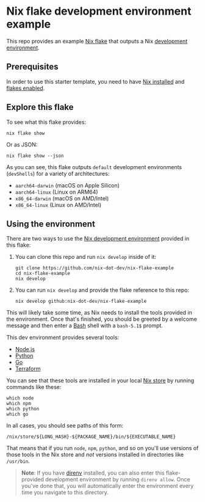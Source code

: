 # Nix flake development environment example

This repo provides an example [Nix flake][flakes] that outputs a Nix [development
environment][env].

## Prerequisites

In order to use this starter template, you need to have [Nix installed][install]
and [flakes enabled][enable].

## Explore this flake

To see what this flake provides:

```shell
nix flake show
```

Or as JSON:

```shell
nix flake show --json
```

As you can see, this flake outputs `default` development environments
(`devShells`) for a variety of architectures:

- `aarch64-darwin` (macOS on Apple Silicon)
- `aarch64-linux` (Linux on ARM64)
- `x86_64-darwin` (macOS on AMD/Intel)
- `x86_64-linux` (Linux on AMD/Intel)

## Using the environment

There are two ways to use the [Nix development environment][env] provided in
this flake:

1. You can clone this repo and run `nix develop` inside of it:

   ```shell
   git clone https://github.com/nix-dot-dev/nix-flake-example
   cd nix-flake-example
   nix develop
   ```

2. You can run `nix develop` and provide the flake reference to this repo:

   ```shell
   nix develop github:nix-dot-dev/nix-flake-example
   ```

This will likely take some time, as Nix needs to install the tools provided in
the environment. Once that's finished, you should be greeted by a welcome message
and then enter a [Bash] shell with a `bash-5.1$` prompt.

This dev environment provides several tools:

- [Node.js]
- [Python]
- [Go]
- [Terraform]

You can see that these tools are installed in your local [Nix store][store] by
running commands like these:

```shell
which node
which npm
which python
which go
```

In all cases, you should see paths of this form:

```shell
/nix/store/${LONG_HASH}-${PACKAGE_NAME}/bin/${EXECUTABLE_NAME}
```

That means that if you run `node`, `npm`, `python`, and so on you'll use
versions of those tools in the Nix store and _not_ versions installed in
directories like `/usr/bin`.

> **Note**: If you have [direnv] installed, you can also enter this
> flake-provided development environment by running `direnv allow`. Once you've
> done that, you will automatically enter the environment every time you
> navigate to this directory.

[bash]: https://gnu.org/software/bash
[direnv]: https://direnv.net
[enable]: https://nixos.wiki/wiki/Flakes#Enable_flakes
[env]: https://nixos.org/explore
[flakes]: https://nixos.wiki/wiki/Flakes
[go]: https://go.dev
[install]: https://nixos.org/download
[nix.dev]: https://nix.dev
[node.js]: https://nodejs.org
[python]: https://python.org
[store]: https://nixos.org/manual/nix/stable/command-ref/nix-store
[terraform]: https://terraform.io
